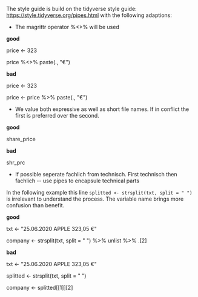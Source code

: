 The style guide is build on the tidyverse style guide: https://style.tidyverse.org/pipes.html with the following adaptions:

-  The magrittr operator %<>% will be used

**good**

price <- 323

price %<>% paste(., "€")


**bad**

price <- 323

price <- price %>% paste(., "€")


- We value both expressive as well as short file names. If in conflict the first is preferred over the second.

**good**

share_price

**bad**

shr_prc

- If possible seperate fachlich from technisch. First technisch then fachlich
  -- use pipes to encapsule technical parts 

In the following example this line `splitted <- strsplit(txt, split = " ")` is irrelevant to understand the process. The variable name brings
more confusion than benefit.

**good**

txt <- "25.06.2020 APPLE 323,05 €"

company <- strsplit(txt, split = " ") %>% 
  unlist %>% 
  .[2]


**bad**

txt <- "25.06.2020 APPLE 323,05 €"

splitted <- strsplit(txt, split = " ")

company <- splitted[[1]][2]

